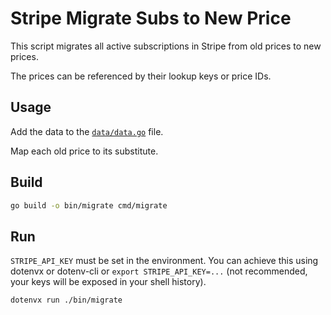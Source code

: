 # Stripe Migrate Subs to New Price

This script migrates all active subscriptions in Stripe from old prices to new prices.

The prices can be referenced by their lookup keys or price IDs.

## Usage

Add the data to the [`data/data.go`](data/data.go) file.

Map each old price to its substitute.

## Build

```bash
go build -o bin/migrate cmd/migrate
```

## Run

`STRIPE_API_KEY` must be set in the environment. You can achieve this using dotenvx or dotenv-cli or `export STRIPE_API_KEY=...` (not recommended, your keys will be exposed in your shell history).

```bash
dotenvx run ./bin/migrate
```